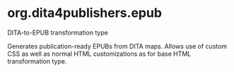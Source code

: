 org.dita4publishers.epub
======================

DITA-to-EPUB transformation type

Generates publication-ready EPUBs from DITA maps. Allows use of
custom CSS as well as normal HTML customizations as for base
HTML transformation type.